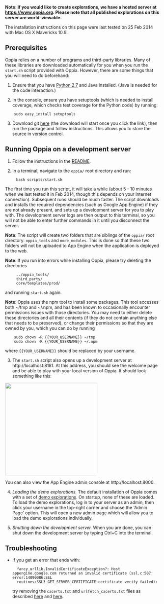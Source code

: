 **Note: if you would like to create explorations, we have a hosted server at https://www.oppia.org. Please note that all published explorations on this server are world-viewable.**

The installation instructions on this page were last tested on 25 Feb 2014 with Mac OS X Mavericks 10.9.

## Prerequisites ##

Oppia relies on a number of programs and third-party libraries. Many of these libraries are downloaded automatically for you when you run the `start.sh` script provided with Oppia. However, there are some things that you will need to do beforehand:

1. Ensure that you have [Python 2.7](http://www.python.org/download/releases/2.7/) and Java installed. (Java is needed for the code interaction.)

2. In the console, ensure you have setuptools (which is needed to install coverage, which checks test coverage for the Python code) by running:
```
    sudo easy_install setuptools
```

3. Download git [here](http://git-scm.com/download/mac) (the download will start once you click the link), then run the package and follow instructions. This allows you to store the source in version control.


## Running Oppia on a development server ##

1. Follow the instructions in the [README](https://github.com/oppia/oppia#oppia).

2. In a terminal, navigate to the `oppia/` root directory and run:
```
     bash scripts/start.sh
```

The first time you run this script, it will take a while (about 5 - 10 minutes when we last tested it in Feb 2014, though this depends on your Internet connection). Subsequent runs should be much faster. The script downloads and installs the required dependencies (such as Google App Engine) if they are not already present, and sets up a development server for you to play with. The development server logs are then output to this terminal, so you will not be able to enter further commands in it until you disconnect the server.

**Note**: The script will create two folders that are siblings of the `oppia/` root directory: `oppia_tools` and `node_modules`. This is done so that these two folders will not be uploaded to App Engine when the application is deployed to the web.

**Note**: If you run into errors while installing Oppia, please try deleting the directories
```
     ../oppia_tools/
     third_party/
     core/templates/prod/
```
and running `start.sh` again.

**Note**: Oppia uses the npm tool to install some packages. This tool accesses both ~/tmp and ~/.npm, and has been known to occasionally encounter permissions issues with those directories. You may need to either delete these directories and all their contents (if they do not contain anything else that needs to be preserved), or change their permissions so that they are owned by you, which you can do by running
```
    sudo chown -R {{YOUR_USERNAME}} ~/tmp
    sudo chown -R {{YOUR_USERNAME}} ~/.npm
```
where `{{YOUR_USERNAME}}` should be replaced by your username.

3. The `start.sh` script also opens up a development server at http://localhost:8181. At this address, you should see the welcome page and be able to play with your local version of Oppia. It should look something like this:

<img src='https://raw.githubusercontent.com/oppia/oppia/wiki/images/defaultDevPage.png' width='300'>

You can also view the App Engine admin console at http://localhost:8000.

4. *Loading the demo explorations.* The default installation of Oppia comes with a set of [demo explorations](https://github.com/oppia/oppia/tree/master/data/explorations). On startup, none of these are loaded. To load the demo explorations, log in to your server as an admin, then click your username in the top-right corner and choose the 'Admin Page' option. This will open a new admin page which will allow you to load the demo explorations individually.


5. *Shutting down the development server.* When you are done, you can shut down the development server by typing Ctrl+C into the terminal.

## Troubleshooting

  * If you get an error that ends with:
    ```
      fancy_urllib.InvalidCertificateException?: Host appengine.google.com returned an invalid certificate (ssl.c:507: error:14090086:SSL
      routines:SSL3_GET_SERVER_CERTIFICATE:certificate verify failed):
    ```
    try removing the `cacerts.txt` and `urlfetch_cacerts.txt` files as described [here](http://stackoverflow.com/questions/13899530/gae-sdk-1-7-4-and-invalidcertificateexception) and [here](http://stackoverflow.com/questions/17777994/why-cant-i-launch-my-app-from-the-shell).
